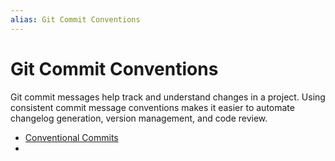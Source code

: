 ```yaml
---
alias: Git Commit Conventions
---
```

# Git Commit Conventions

Git commit messages help track and understand changes in a project. Using consistent commit message conventions makes it easier to automate changelog generation, version management, and code review.

- [Conventional Commits](../../../conventions/conventional-commits.md)
- 
